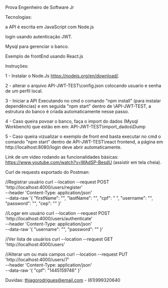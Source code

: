 Prova Engenheiro de Software Jr

Tecnologias:

a API é escrita em JavaScript com Node.js 

login usando autenticação JWT.

Mysql para gerenciar o banco.

Exemplo de frontEnd usando React.js 

Instruções:

1 - Instalar o Node.Js https://nodejs.org/en/download/.

2 - alterar o arquivo  API-JWT-TEST\config.json colocando usuario e senha de um perfil local.

3 - Iniciar a API Executando no cmd o comando "npm install" (para instalar dependências) e em seguida "npm start" dentro de \API-JWT-TEST, a estrutura do banco é criada automaticamente nesse passo.

4 - Caso queira povoar o banco, faça o import do dados (Mysql Workbench) que estão em em: API-JWT-TEST\import_dados\Dump

5 - Caso queira vizualizar o exemplo de front end basta executar no cmd o comando "npm start" dentro de API-JWT-TEST\react frontend, a página em http://localhost:8080/login deve abrir automaticamente.

Link de um video rodando as funcionalidades básicas: https://www.youtube.com/watch?v=WAdSP-BesdU  (assistir em tela cheia).

Curl de requests exportado do Postman:

//Registrar usuário
curl --location --request POST 'http://localhost:4000/users/register' \
--header 'Content-Type: application/json' \
--data-raw '{
    "firstName": "",
    "lastName": "",
    "cpf": " ",
    "username": "",
    "password": "",
    "cep": ""
}'

//Logar em usuário
curl --location --request POST 'http://localhost:4000/users/authenticate' \
--header 'Content-Type: application/json' \
--data-raw '{
    "username": "",
    "password": ""
}'

//Ver lista de usuários
curl --location --request GET 'http://localhost:4000/users'

//Alterar um ou mais campos 
curl --location --request PUT 'http://localhost:4000/users/7' \
--header 'Content-Type: application/json' \
--data-raw '{
    "cpf": "1445159746"
}'




Duvidas: thiagorodrigues@email.com  -  (61)999320640
